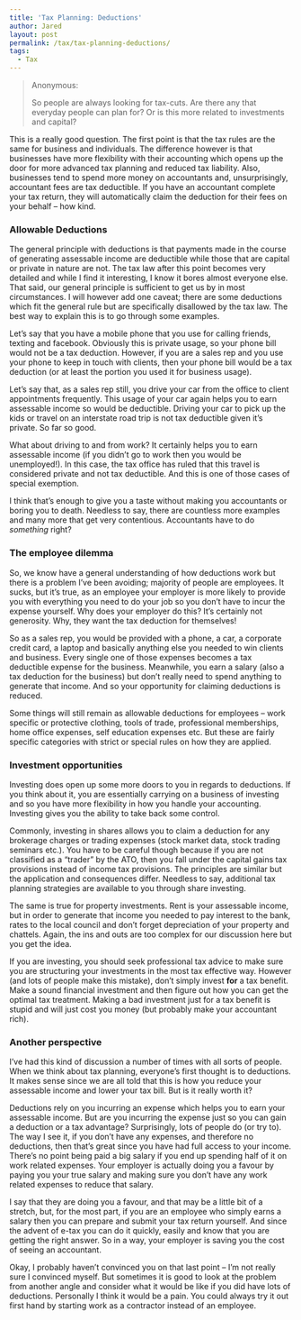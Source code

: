 ```yaml
---
title: 'Tax Planning: Deductions'
author: Jared
layout: post
permalink: /tax/tax-planning-deductions/
tags:
  - Tax
---
```

> Anonymous:
> 
> So people are always looking for tax-cuts. Are there any that everyday people can plan for? Or is this more related to investments and capital?

This is a really good question. The first point is that the tax rules are the same for business and individuals. The difference however is that businesses have more flexibility with their accounting which opens up the door for more advanced tax planning and reduced tax liability. Also, businesses tend to spend more money on accountants and, unsurprisingly, accountant fees are tax deductible. If you have an accountant complete your tax return, they will automatically claim the deduction for their fees on your behalf &#8211; how kind.

### Allowable Deductions

The general principle with deductions is that payments made in the course of generating assessable income are deductible while those that are capital or private in nature are not. The tax law after this point becomes very detailed and while I find it interesting, I know it bores almost everyone else. That said, our general principle is sufficient to get us by in most circumstances. I will however add one caveat; there are some deductions which fit the general rule but are specifically disallowed by the tax law. The best way to explain this is to go through some examples.

Let’s say that you have a mobile phone that you use for calling friends, texting and facebook. Obviously this is private usage, so your phone bill would not be a tax deduction. However, if you are a sales rep and you use your phone to keep in touch with clients, then your phone bill would be a tax deduction (or at least the portion you used it for business usage).

Let’s say that, as a sales rep still, you drive your car from the office to client appointments frequently. This usage of your car again helps you to earn assessable income so would be deductible. Driving your car to pick up the kids or travel on an interstate road trip is not tax deductible given it’s private. So far so good.

What about driving to and from work? It certainly helps you to earn assessable income (if you didn’t go to work then you would be unemployed!). In this case, the tax office has ruled that this travel is considered private and not tax deductible. And this is one of those cases of special exemption.

I think that’s enough to give you a taste without making you accountants or boring you to death. Needless to say, there are countless more examples and many more that get very contentious. Accountants have to do *something* right?

### The employee dilemma

So, we know have a general understanding of how deductions work but there is a problem I’ve been avoiding; majority of people are employees. It sucks, but it’s true, as an employee your employer is more likely to provide you with everything you need to do your job so you don’t have to incur the expense yourself. Why does your employer do this? It’s certainly not generosity. Why, they want the tax deduction for themselves!

So as a sales rep, you would be provided with a phone, a car, a corporate credit card, a laptop and basically anything else you needed to win clients and business. Every single one of those expenses becomes a tax deductible expense for the business. Meanwhile, you earn a salary (also a tax deduction for the business) but don’t really need to spend anything to generate that income. And so your opportunity for claiming deductions is reduced.

Some things will still remain as allowable deductions for employees &#8211; work specific or protective clothing, tools of trade, professional memberships, home office expenses, self education expenses etc. But these are fairly specific categories with strict or special rules on how they are applied.

### Investment opportunities

Investing does open up some more doors to you in regards to deductions. If you think about it, you are essentially carrying on a business of investing and so you have more flexibility in how you handle your accounting. Investing gives you the ability to take back some control.

Commonly, investing in shares allows you to claim a deduction for any brokerage charges or trading expenses (stock market data, stock trading seminars etc.). You have to be careful though because if you are not classified as a “trader” by the ATO, then you fall under the capital gains tax provisions instead of income tax provisions. The principles are similar but the application and consequences differ. Needless to say, additional tax planning strategies are available to you through share investing.

The same is true for property investments. Rent is your assessable income, but in order to generate that income you needed to pay interest to the bank, rates to the local council and don’t forget depreciation of your property and chattels. Again, the ins and outs are too complex for our discussion here but you get the idea.

If you are investing, you should seek professional tax advice to make sure you are structuring your investments in the most tax effective way. However (and lots of people make this mistake), don’t simply invest **for** a tax benefit. Make a sound financial investment and then figure out how you can get the optimal tax treatment. Making a bad investment just for a tax benefit is stupid and will just cost you money (but probably make your accountant rich).

### Another perspective

I’ve had this kind of discussion a number of times with all sorts of people. When we think about tax planning, everyone’s first thought is to deductions. It makes sense since we are all told that this is how you reduce your assessable income and lower your tax bill. But is it really worth it?

Deductions rely on you incurring an expense which helps you to earn your assessable income. But are you incurring the expense just so you can gain a deduction or a tax advantage? Surprisingly, lots of people do (or try to). The way I see it, if you don’t have any expenses, and therefore no deductions, then that’s great since you have had full access to your income. There’s no point being paid a big salary if you end up spending half of it on work related expenses. Your employer is actually doing you a favour by paying you your true salary and making sure you don’t have any work related expenses to reduce that salary.

I say that they are doing you a favour, and that may be a little bit of a stretch, but, for the most part, if you are an employee who simply earns a salary then you can prepare and submit your tax return yourself. And since the advent of e-tax you can do it quickly, easily and know that you are getting the right answer. So in a way, your employer is saving you the cost of seeing an accountant.

Okay, I probably haven’t convinced you on that last point &#8211; I’m not really sure I convinced myself. But sometimes it is good to look at the problem from another angle and consider what it would be like if you did have lots of deductions. Personally I think it would be a pain. You could always try it out first hand by starting work as a contractor instead of an employee.
